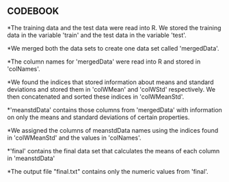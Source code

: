 ## CODEBOOK

*The training data and the test data were read into R. We stored the training data
in the variable 'train' and the test data in the variable 'test'. 

*We merged both the data sets to create one data set called 'mergedData'.

*The column names for 'mergedData' were read into R and stored in 'colNames'.

*We found the indices that stored information about means and standard deviations and
stored them in 'colWMean' and 'colWStd' respectively. We then concatenated and sorted 
these indices in 'colWMeanStd'.

*'meanstdData' contains those columns from 'mergedData' with information on only the
means and standard deviations of certain properties. 

*We assigned the columns of meanstdData names using the indices found in 'colWMeanStd'
and the values in 'colNames'. 

*'final' contains the final data set that calculates the means of each column in
'meanstdData'

*The output file "final.txt" contains only the numeric values from 'final'.

